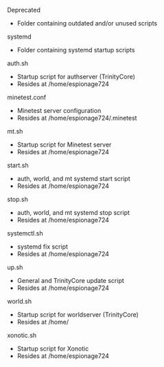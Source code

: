 Deprecated
- Folder containing outdated and/or unused scripts

systemd
- Folder containing systemd startup scripts

auth.sh
- Startup script for authserver (TrinityCore)
- Resides at /home/espionage724

minetest.conf
- Minetest server configuration
- Resides at /home/espionage724/.minetest

mt.sh
- Startup script for Minetest server
- Resides at /home/espionage724

start.sh
- auth, world, and mt systemd start script
- Resides at /home/espionage724

stop.sh
- auth, world, and mt systemd stop script
- Resides at /home/espionage724

systemctl.sh
- systemd fix script
- Resides at /home/espionage724

up.sh
- General and TrinityCore update script
- Resides at /home/espionage724

world.sh
- Startup script for worldserver (TrinityCore)
- Resides at /home/

xonotic.sh
- Startup script for Xonotic
- Resides at /home/espionage724
